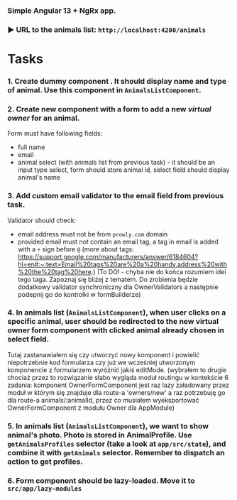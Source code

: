 ### Simple Angular 13 + NgRx app.

### ▶️ URL to the animals list: `http://localhost:4200/animals`

# **Tasks**

### 1. Create dummy component <app-animal-item>. It should display name and type of animal. Use this component in `AnimalsListComponent`.

### 2. Create new component with a form to add a new _virtual owner_ for an animal.

Form must have following fields:

- full name
- email
- animal select (with animals list from previous task) - it should be an input type select, form should store animal id, select field should display animal's name

### 3. Add custom email validator to the email field from previous task.

Validator should check:

- email address must not be from `prowly.com` domain
- provided email must not contain an email tag, a tag in email is added with a `+` sign before `@` (more about tags: https://support.google.com/manufacturers/answer/6184604?hl=en#:~:text=Email%20tags%20are%20a%20handy,address%20with%20the%20tag%20here.)
  (To DO! - chyba nie do końca rozumiem idei tego taga. Zapoznaj się bliżej z tematem. Do zrobienia będzie dodatkowy validator synchroniczny dla OwnerValidators a następnie podepnij go do kontrolki w formBuilderze)

### 4. In animals list (`AnimalsListComponent`), when user clicks on a specific animal, user should be redirected to the new virtual owner form component with clicked animal already chosen in select field.

Tutaj zastanawiałem się czy utworzyć nowy komponent i powielić niepotrzebnie kod formularza czy już we wcześniej utworzonym komponencie z formularzem wyróżnić jakiś editMode. (wybrałem to drugie chociaż przez
to rozwiązanie słabo wygląda moduł routingu w kontekście 6 zadania: komponent OwnerFormComponent jest raz lazy załadowany przez moduł w którym się znajduje dla route-a 'owners/new' a raz potrzebuję go dla
route-a animals/:animalId, przez co musiałem wyeksportować OwnerFormComponent z modułu Owner dla AppModule)

### 5. In animals list (`AnimalsListComponent`), we want to show animal's photo. Photo is stored in AnimalProfile. Use `getAnimalsProfiles` selector (take a look at `app/src/state`), and combine it with `getAnimals` selector. Remember to dispatch an action to get profiles.

### 6. Form component should be lazy-loaded. Move it to `src/app/lazy-modules`
